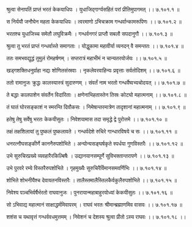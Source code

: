 श्रुत्वा सेनापतिं प्राप्तं भरतं केकयाधिपः ।
युधाजिद्गार्ग्यसहितं परां प्रीतिमुपागमत् ।। ७.१०१.१ ॥

स निर्ययौ जनौघेन महता केकयाधिपः ।
त्वरमाणो ऽभिचक्राम गन्धर्वान्कामरूपिणः ।। ७.१०१.२ ॥

भरतश्च युधाजिच्च समेतौ लघुविक्रमैः ।
गन्धर्वनगरं प्राप्तौ सबलौ सपदानुगौ ।। ७.१०१.३ ॥

श्रुत्वा तु भरतं प्राप्तं गन्धर्वास्ते समागताः ।
योद्धुकामा महावीर्या व्यनदन् वै समन्ततः ।। ७.१०१.४ ॥

ततः समभवद्युद्धं तुमुलं रोमहर्षणम् ।
सप्तरात्रं महाभीमं न चान्यतरयोर्जयः ।। ७.१०१.५ ॥

खड्गशक्तिधनुर्ग्राहा नद्यः शोणितसंस्रवाः ।
नृकलेवरवाहिन्यः प्रवृत्ताः सर्वतोदिशम् ।। ७.१०१.६ ॥

ततो रामानुजः क्रुद्धः कालस्यास्त्रं सुदारुणम् ।
संवर्तं नाम भरतो गन्धर्वेष्वभ्यचोदयत् ।। ७.१०१.७ ॥

ते बद्धाः कालपाशेन संवर्तेन विदारिताः ।
क्षणेनाभिहतास्तेन तिस्रः कोट्यो महात्मनाम् ।। ७.१०१.८ ॥

तं घातं घोरसङ्काशं न स्मरन्ति दिवौकसः ।
निमेषान्तरमात्रेण तादृशानां महात्मनाम् ।। ७.१०१.९ ॥

हतेषु तेषु सर्वेषु भरतः केकयीसुतः ।
निवेशयामास तदा समृद्धे द्वे पुरोत्तमे ।। ७.१०१.१० ॥

तक्षं तक्षशिलायां तु पुष्कलं पुष्कलावते ।
गन्धर्वदेशे रुचिरे गान्धारविषये च सः ।। ७.१०१.११ ॥

धनरत्नौघसङ्कीर्णे काननैरुपशोभिते ।
अन्योन्यसङ्घर्षकृते स्पर्धया गुणविस्तरैः ।। ७.१०१.१२ ॥

उभे सुरुचिरप्रख्ये व्यवहारैरकिल्बिषैः ।
उद्यानयानसम्पूर्णे सुविभक्तान्तरापणे ।। ७.१०१.१३ ॥

उभे पुरवरे रम्ये विस्तरैरुपशोभिते ।
गृहमुख्यैः सुरुचिरैर्विमानसमवर्णिभिः ।। ७.१०१.१४ ॥

शोभिते शोभनीयैश्च देवायतनविस्तरैः ।
तालैस्तमालैस्तिलकैर्वकुलैरुपशोभिते ।। ७.१०१.१५ ॥

निवेश्य पञ्चभिर्वर्षैर्भरतो राघवानुजः ।
पुनरायान्महाबाहुरयोध्यां केकयीसुतः ।। ७.१०१.१६ ॥

सो ऽभिवाद्य महात्मानं साक्षाद्धर्ममिवापरम् ।
राघवं भरतः श्रीमान्ब्रह्माणमिव वासवः ।। ७.१०१.१७ ॥

शशंस च यथावृत्तं गन्धर्ववधमुत्तमम् ।
निवेशनं च देशस्य श्रुत्वा प्रीतो ऽस्य राघवः ।। ७.१०१.१८ ।।

